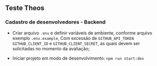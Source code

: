 ## Teste Theos
### Cadastro de desenvolvedores - Backend

* Criar arquivo `.env` e definir variáveis de ambiente, conforme arquivo exemplo ``.env.example``, Com excessão de 
`GITHUB_API_TOKEN`
`GITHUB_CLIENT_ID` e
`GITHUB_CLIENT_SECRET`,
as quais devem ser solicitadas no momento da avaliação;


* Iniciar projeto em modo de desenvolvimento:
```npm run start:dev```
